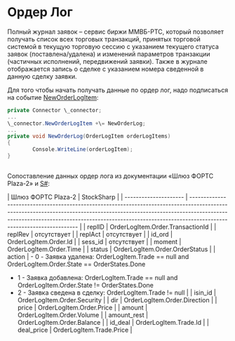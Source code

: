 # Ордер Лог

Полный журнал заявок – сервис биржи ММВБ\-РТС, который позволяет получать список всех торговых транзакций, принятых торговой системой в текущую торговую сессию с указанием текущего статуса заявок (поставлена\/удалена) и изменений параметров транзакции (частичных исполнений, передвижений заявки). Также в журнале отображается запись о сделке с указанием номера сведенной в данную сделку заявки.

Для того чтобы начать получать данные по ордер лог, надо подписаться на событие [NewOrderLogItem](../api/StockSharp.Algo.Connector.NewOrderLogItem.html):

```cs
private Connector \_connector;
...
\_connector.NewOrderLogItem +\= NewOrderLog;
...
private void NewOrderLog(OrderLogItem orderLogItems)
{
		Console.WriteLine(orderLogItem);                
}
		
```

Сопоставление данных ордер лога из документации «Шлюз ФОРТС Plaza\-2» и [S\#](StockSharpAbout.md):

| Шлюз ФОРТС Plaza\-2
 | StockSharp
                                                                                                                                                                                                                                                                     |
| --------------------- | -------------------------------------------------------------------------------------------------------------------------------------------------------------------------------------------------------------------------------------------------------------------------------- |
| replID
              | OrderLogItem.Order.TransactionId
                                                                                                                                                                                                                                               |
| replRev
             | отсутствует
                                                                                                                                                                                                                                                                    |
| replAct
             | отсутствует
                                                                                                                                                                                                                                                                    |
| id\_ord
             | OrderLogItem.Order.Id
                                                                                                                                                                                                                                                          |
| sess\_id
            | отсутствует
                                                                                                                                                                                                                                                                    |
| moment
              | OrderLogItem.Order.Time
                                                                                                                                                                                                                                                        |
| status
              | OrderLogItem.Order.OrderStatus
                                                                                                                                                                                                                                                 |
| action
              | - 0 \- Заявка удалена: OrderLogItem.Trade \=\= null and OrderLogItem.Order.State \=\= OrderStates.Done
- 1 \- Заявка добавлена: OrderLogItem.Trade \=\= null and OrderLogItem.Order.State \!\= OrderStates.Done
- 2 \- Заявка сведена в сделку: OrderLogItem.Trade \!\= null
 |
| isin\_id
            | OrderLogItem.Order.Security
                                                                                                                                                                                                                                                    |
| dir
                 | OrderLogItem.Order.Direction
                                                                                                                                                                                                                                                   |
| price
               | OrderLogItem.Order.Price
                                                                                                                                                                                                                                                       |
| amount
              | OrderLogItem.Order.Volume
                                                                                                                                                                                                                                                      |
| amount\_rest
        | OrderLogItem.Order.Balance
                                                                                                                                                                                                                                                     |
| id\_deal
            | OrderLogItem.Trade.Id
                                                                                                                                                                                                                                                          |
| deal\_price
         | OrderLogItem.Trade.Price
                                                                                                                                                                                                                                                       |
